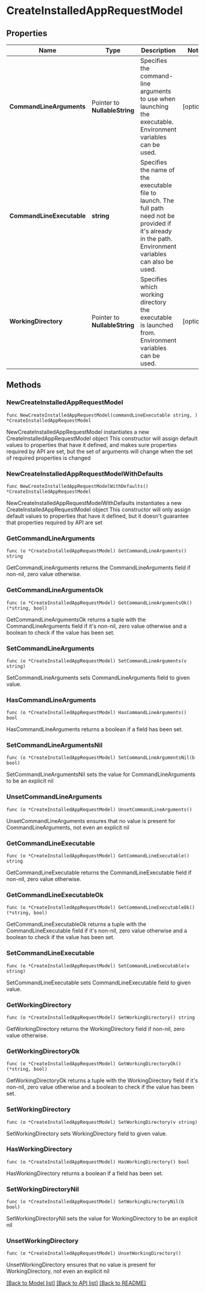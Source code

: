 # CreateInstalledAppRequestModel

## Properties

Name | Type | Description | Notes
------------ | ------------- | ------------- | -------------
**CommandLineArguments** | Pointer to **NullableString** | Specifies the command-line arguments to use when launching the executable. Environment variables can be used. | [optional] 
**CommandLineExecutable** | **string** | Specifies the name of the executable file to launch. The full path need not be provided if it&#39;s already in the path. Environment variables can also be used. | 
**WorkingDirectory** | Pointer to **NullableString** | Specifies which working directory the executable is launched from. Environment variables can be used.  | [optional] 

## Methods

### NewCreateInstalledAppRequestModel

`func NewCreateInstalledAppRequestModel(commandLineExecutable string, ) *CreateInstalledAppRequestModel`

NewCreateInstalledAppRequestModel instantiates a new CreateInstalledAppRequestModel object
This constructor will assign default values to properties that have it defined,
and makes sure properties required by API are set, but the set of arguments
will change when the set of required properties is changed

### NewCreateInstalledAppRequestModelWithDefaults

`func NewCreateInstalledAppRequestModelWithDefaults() *CreateInstalledAppRequestModel`

NewCreateInstalledAppRequestModelWithDefaults instantiates a new CreateInstalledAppRequestModel object
This constructor will only assign default values to properties that have it defined,
but it doesn't guarantee that properties required by API are set

### GetCommandLineArguments

`func (o *CreateInstalledAppRequestModel) GetCommandLineArguments() string`

GetCommandLineArguments returns the CommandLineArguments field if non-nil, zero value otherwise.

### GetCommandLineArgumentsOk

`func (o *CreateInstalledAppRequestModel) GetCommandLineArgumentsOk() (*string, bool)`

GetCommandLineArgumentsOk returns a tuple with the CommandLineArguments field if it's non-nil, zero value otherwise
and a boolean to check if the value has been set.

### SetCommandLineArguments

`func (o *CreateInstalledAppRequestModel) SetCommandLineArguments(v string)`

SetCommandLineArguments sets CommandLineArguments field to given value.

### HasCommandLineArguments

`func (o *CreateInstalledAppRequestModel) HasCommandLineArguments() bool`

HasCommandLineArguments returns a boolean if a field has been set.

### SetCommandLineArgumentsNil

`func (o *CreateInstalledAppRequestModel) SetCommandLineArgumentsNil(b bool)`

 SetCommandLineArgumentsNil sets the value for CommandLineArguments to be an explicit nil

### UnsetCommandLineArguments
`func (o *CreateInstalledAppRequestModel) UnsetCommandLineArguments()`

UnsetCommandLineArguments ensures that no value is present for CommandLineArguments, not even an explicit nil
### GetCommandLineExecutable

`func (o *CreateInstalledAppRequestModel) GetCommandLineExecutable() string`

GetCommandLineExecutable returns the CommandLineExecutable field if non-nil, zero value otherwise.

### GetCommandLineExecutableOk

`func (o *CreateInstalledAppRequestModel) GetCommandLineExecutableOk() (*string, bool)`

GetCommandLineExecutableOk returns a tuple with the CommandLineExecutable field if it's non-nil, zero value otherwise
and a boolean to check if the value has been set.

### SetCommandLineExecutable

`func (o *CreateInstalledAppRequestModel) SetCommandLineExecutable(v string)`

SetCommandLineExecutable sets CommandLineExecutable field to given value.


### GetWorkingDirectory

`func (o *CreateInstalledAppRequestModel) GetWorkingDirectory() string`

GetWorkingDirectory returns the WorkingDirectory field if non-nil, zero value otherwise.

### GetWorkingDirectoryOk

`func (o *CreateInstalledAppRequestModel) GetWorkingDirectoryOk() (*string, bool)`

GetWorkingDirectoryOk returns a tuple with the WorkingDirectory field if it's non-nil, zero value otherwise
and a boolean to check if the value has been set.

### SetWorkingDirectory

`func (o *CreateInstalledAppRequestModel) SetWorkingDirectory(v string)`

SetWorkingDirectory sets WorkingDirectory field to given value.

### HasWorkingDirectory

`func (o *CreateInstalledAppRequestModel) HasWorkingDirectory() bool`

HasWorkingDirectory returns a boolean if a field has been set.

### SetWorkingDirectoryNil

`func (o *CreateInstalledAppRequestModel) SetWorkingDirectoryNil(b bool)`

 SetWorkingDirectoryNil sets the value for WorkingDirectory to be an explicit nil

### UnsetWorkingDirectory
`func (o *CreateInstalledAppRequestModel) UnsetWorkingDirectory()`

UnsetWorkingDirectory ensures that no value is present for WorkingDirectory, not even an explicit nil

[[Back to Model list]](../README.md#documentation-for-models) [[Back to API list]](../README.md#documentation-for-api-endpoints) [[Back to README]](../README.md)


